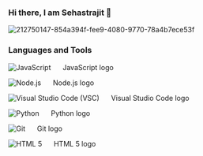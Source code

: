 ### Hi there, I am Sehastrajit 👋

![212750147-854a394f-fee9-4080-9770-78a4b7ece53f](https://github.com/Sehastrajit/Sehastrajit/assets/86580761/7538c33c-4bd4-47c1-9796-ac5b184bd750)



### Languages and Tools

<img src="https://github.com/Sehastrajit/Sehastrajit/assets/86580761/b16da288-0fad-414c-9746-7f832867e29a" alt="JavaScript" style="display:inline-block; margin-right:20px;"> JavaScript logo

<img src="https://github.com/Sehastrajit/Sehastrajit/assets/86580761/9ececfc3-0b7d-478e-adb0-2382331dd37b" alt="Node.js" style="display:inline-block; margin-right:20px;"> Node.js logo

<img src="https://github.com/Sehastrajit/Sehastrajit/assets/86580761/61dd05de-6203-400e-949a-9d1273ab68c1" alt="Visual Studio Code (VSC)" style="display:inline-block; margin-right:20px;"> Visual Studio Code logo

<img src="https://github.com/Sehastrajit/Sehastrajit/assets/86580761/22323abb-55d8-4032-9a25-37e621061da0" alt="Python" style="display:inline-block; margin-right:20px;"> Python logo

<img src="https://github.com/Sehastrajit/Sehastrajit/assets/86580761/c3cf2d23-e9e0-4a4b-bef0-85f9cbc51415" alt="Git" style="display:inline-block; margin-right:20px;"> Git logo

<img src="https://github.com/Sehastrajit/Sehastrajit/assets/86580761/8af188b4-5df7-4a81-a336-ecee69227496" alt="HTML 5" style="display:inline-block; margin-right:20px;"> HTML 5 logo
